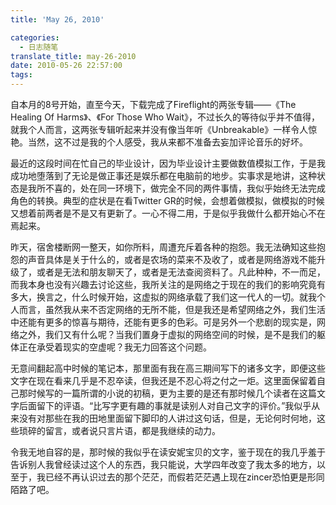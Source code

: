 ```yaml
---
title: 'May 26, 2010'

categories:
  - 日志随笔
translate_title: may-26-2010
date: 2010-05-26 22:57:00
tags:
---
```


自本月的8号开始，直至今天，下载完成了Fireflight的两张专辑——《The Healing Of Harms》、《For Those Who Wait》，不过长久的等待似乎并不值得，就我个人而言，这两张专辑听起来并没有像当年听《Unbreakable》一样令人惊艳。当然，这不过是我的个人感受，我从来都不准备去妄加评论音乐的好坏。

最近的这段时间在忙自己的毕业设计，因为毕业设计主要做数值模拟工作，于是我成功地堕落到了无论是做正事还是娱乐都在电脑前的地步。实事求是地讲，这种状态是我所不喜的，处在同一环境下，做完全不同的两件事情，我似乎始终无法完成角色的转换。典型的症状是在看Twitter GR的时候，会想着做模拟，做模拟的时候又想着前两者是不是又有更新了。一心不得二用，于是似乎我做什么都开始心不在焉起来。

昨天，宿舍楼断网一整天，如你所料，周遭充斥着各种的抱怨。我无法确知这些抱怨的声音具体是关于什么的，或者是农场的菜来不及收了，或者是网络游戏不能升级了，或者是无法和朋友聊天了，或者是无法查阅资料了。凡此种种，不一而足，而我本身也没有兴趣去讨论这些，我所关注的是网络之于现在的我们的影响究竟有多大，换言之，什么时候开始，这虚拟的网络承载了我们这一代人的一切。就我个人而言，虽然我从来不否定网络的无所不能，但是我还是希望网络之外，我们生活中还能有更多的惊喜与期待，还能有更多的色彩。可是另外一个悲剧的现实是，网络之外，我们又有什么呢？当我们置身于虚拟的网络空间的时候，是不是我们的躯体正在承受着现实的空虚呢？我无力回答这个问题。

无意间翻起高中时候的笔记本，那里面有我在高三期间写下的诸多文字，即便这些文字在现在看来几乎是不忍卒读，但我还是不忍心将之付之一炬。这里面保留着自己那时候写的一篇所谓的小说的初稿，更为主要的是还有那时候几个读者在这篇文字后面留下的评语。“比写字更有趣的事就是读别人对自己文字的评价。”我似乎从来没有对那些在我的田地里面留下脚印的人讲过这句话，但是，无论何时何地，这些琐碎的留言，或者说只言片语，都是我继续的动力。

令我无地自容的是，那时候的我似乎在读安妮宝贝的文字，鉴于现在的我几乎羞于告诉别人我曾经读过这个人的东西，我只能说，大学四年改变了我太多的地方，以至于，我已经不再认识过去的那个茫茫，而假若茫茫遇上现在zincer恐怕更是形同陌路了吧。